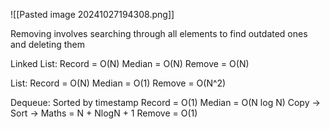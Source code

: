 ![[Pasted image 20241027194308.png]]

Removing involves searching through all elements to find outdated ones and deleting them

Linked List:
	Record = O(N)
	Median = O(N)
	Remove = O(N)

List:
	Record = O(N)
	Median = O(1)
	Remove = O(N^2)

Dequeue:
	Sorted by timestamp
	Record = O(1)
	Median = O(N log N)
		Copy -> Sort -> Maths = N + NlogN + 1
	Remove = O(1)